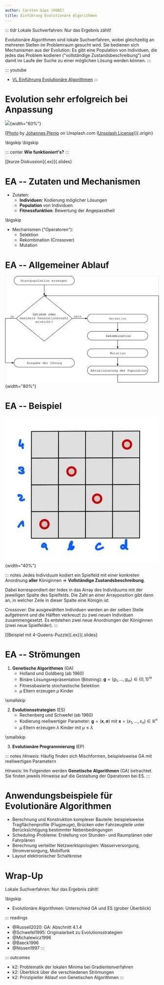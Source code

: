```yaml
---
author: Carsten Gips (HSBI)
title: Einführung Evolutionäre Algorithmen
---
```


::: tldr
Lokale Suchverfahren: Nur das Ergebnis zählt!

Evolutionäre Algorithmen sind lokale Suchverfahren, wobei gleichzeitig an mehreren
Stellen im Problemraum gesucht wird. Sie bedienen sich Mechanismen aus der
Evolution: Es gibt eine Population von Individuen, die jedes das Problem kodieren
("vollständige Zustandsbeschreibung") und damit im Laufe der Suche zu einer
möglichen Lösung werden können.
:::

::: youtube
-   [VL Einführung Evolutionäre Algorithmen](https://youtu.be/pKdKcPLI7V4)
:::

# Evolution sehr erfolgreich bei Anpassung

![](https://images.unsplash.com/flagged/photo-1552863473-6e5ffe5e052f?fm=png&crop=entropy&cs=tinysrgb){width="60%"}

[[Photo](https://unsplash.com/photos/aWDgqexSxA0) by [Johannes
Plenio](https://unsplash.com/@jplenio) on Unsplash.com ([Unsplash
License](https://unsplash.com/license))]{.origin}

\bigskip
\bigskip

::: center
**Wie funktioniert's?**
:::

[[kurze Diskussion]{.ex}]{.slides}

# EA -- Zutaten und Mechanismen

-   Zutaten:
    -   **Individuen**: Kodierung möglicher Lösungen
    -   **Population** von Individuen
    -   **Fitnessfunktion**: Bewertung der Angepasstheit

\bigskip

-   Mechanismen ("Operatoren"):
    -   Selektion
    -   Rekombination (Crossover)
    -   Mutation

# EA -- Allgemeiner Ablauf

![](images/ea_prinz.png){width="80%"}

# EA -- Beispiel

![](images/4-queens-example.png){width="40%"}

::: notes
Jedes Individuum kodiert ein Spielfeld mit einer konkreten Anordnung **aller**
Königinnen =\> **Vollständige Zustandsbeschreibung**.

Dabei korrespondiert der Index in das Array des Individuums mit der jeweiligen
Spalte des Spielfelds. Die Zahl an einer Arrayposition gibt dann an, in welcher
Zeile in dieser Spalte eine Königin ist.

Crossover: Die ausgewählten Individuen werden an der selben Stelle aufgetrennt und
die Hälften verkreuzt zu zwei neuen Individuen zusammengesetzt. Es entstehen zwei
neue Anordnungen der Königinnen (zwei neue Spielfelder).
:::

[[Beispiel mit 4-Queens-Puzzle]{.ex}]{.slides}

# EA -- Strömungen

1.  **Genetische Algorithmen** (GA)
    -   Holland und Goldberg (ab 1960)
    -   Binäre Lösungsrepräsentation (Bitstring):
        $\mathbf{g} = (g_1, \dots, g_m)\in \{ 0,1\}^m$
    -   Fitnessbasierte stochastische Selektion
    -   $\mu$ Eltern erzeugen $\mu$ Kinder

\smallskip

2.  **Evolutionsstrategien** (ES)
    -   Rechenberg und Schwefel (ab 1960)
    -   Kodierung reellwertiger Parameter:
        $\mathbf{g} = (\mathbf{x}, \mathbf{\sigma})$ mit
        $\mathbf{x} = (x_1, \dots, x_n) \in \mathbb{R}^n$
    -   $\mu$ Eltern erzeugen $\lambda$ Kinder mit $\mu \le \lambda$

\smallskip

3.  **Evolutionäre Programmierung** (EP)

::: notes
*Hinweis*: Häufig finden sich Mischformen, beispielsweise GA mit reellwertigen
Parametern

*Hinweis*: Im Folgenden werden **Genetische Algorithmen** (GA) betrachtet. Sie
finden jeweils Hinweise auf die Gestaltung der Operatoren bei ES.
:::

# Anwendungsbeispiele für Evolutionäre Algorithmen

-   Berechnung und Konstruktion komplexer Bauteile: beispielsweise
    Tragflächenprofile (Flugzeuge), Brücken oder Fahrzeugteile unter
    Berücksichtigung bestimmter Nebenbedingungen
-   Scheduling-Probleme: Erstellung von Stunden- und Raumplänen oder Fahrplänen
-   Berechnung verteilter Netzwerktopologien: Wasserversorgung, Stromversorgung,
    Mobilfunk
-   Layout elektronischer Schaltkreise

# Wrap-Up

Lokale Suchverfahren: Nur das Ergebnis zählt!

\bigskip

-   Evolutionäre Algorithmen: Unterschied GA und ES (grober Überblick)

::: readings
-   @Russell2020: GA: Abschnitt 4.1.4
-   @Schwefel1995: Originalarbeit zu Evolutionsstrategien
-   @Michalewicz1996
-   @Baeck1996
-   @Nissen1997
:::

::: outcomes
-   k2: Problematik der lokalen Minima bei Gradientenverfahren
-   k2: Überblick über die verschiedenen Strömungen
-   k2: Prinzipieller Ablauf von Genetischen Algorithmen
:::
